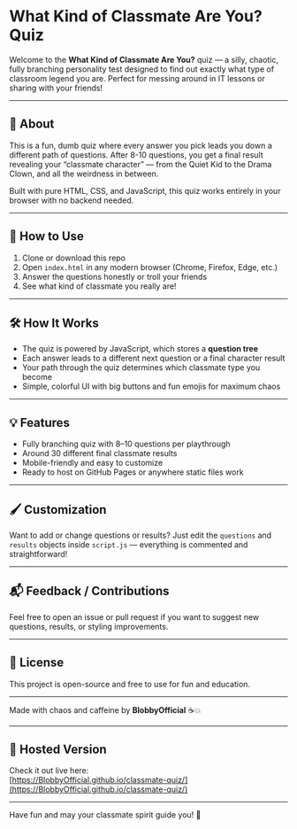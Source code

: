 # What Kind of Classmate Are You? Quiz

Welcome to the **What Kind of Classmate Are You?** quiz — a silly, chaotic, fully branching personality test designed to find out exactly what type of classroom legend you are. Perfect for messing around in IT lessons or sharing with your friends!

---

## 🚀 About

This is a fun, dumb quiz where every answer you pick leads you down a different path of questions. After 8-10 questions, you get a final result revealing your “classmate character” — from the Quiet Kid to the Drama Clown, and all the weirdness in between.

Built with pure HTML, CSS, and JavaScript, this quiz works entirely in your browser with no backend needed.

---

## 📂 How to Use

1. Clone or download this repo  
2. Open `index.html` in any modern browser (Chrome, Firefox, Edge, etc.)  
3. Answer the questions honestly or troll your friends  
4. See what kind of classmate you really are!

---

## 🛠️ How It Works

- The quiz is powered by JavaScript, which stores a **question tree**  
- Each answer leads to a different next question or a final character result  
- Your path through the quiz determines which classmate type you become  
- Simple, colorful UI with big buttons and fun emojis for maximum chaos

---

## 💡 Features

- Fully branching quiz with 8–10 questions per playthrough  
- Around 30 different final classmate results  
- Mobile-friendly and easy to customize  
- Ready to host on GitHub Pages or anywhere static files work

---

## 🖌️ Customization

Want to add or change questions or results? Just edit the `questions` and `results` objects inside `script.js` — everything is commented and straightforward!

---

## 📬 Feedback / Contributions

Feel free to open an issue or pull request if you want to suggest new questions, results, or styling improvements.

---

## 📜 License

This project is open-source and free to use for fun and education.

---

Made with chaos and caffeine by **BlobbyOfficial** ☕💥

---

## 🔗 Hosted Version

Check it out live here:  
[https://BlobbyOfficial.github.io/classmate-quiz/](https://BlobbyOfficial.github.io/classmate-quiz/)

---

Have fun and may your classmate spirit guide you! 🎉
